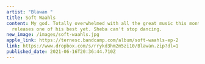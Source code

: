 ```yaml
---
artist: "Blawan "
title: Soft Waahls
content: My god. Totally overwhelmed with all the great music this month. Blawan
  releases one of his best yet. Sheba can't stop dancing.
new_image: /images/soft-waahls.jpg
apple_link: https://ternesc.bandcamp.com/album/soft-waahls-ep-2
link: https://www.dropbox.com/s/rrykd3hm2m5zi10/Blawan.zip?dl=1
published_date: 2021-06-16T20:36:44.710Z
---
```


